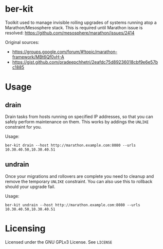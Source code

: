 # ber-kit
Toolkit used to manage invisible rolling upgrades of systems running atop a Marathon/Mesosphere stack.
This is required until Marathon issue is resolved: https://github.com/mesosphere/marathon/issues/2414  

Original sources:  
* https://groups.google.com/forum/#!topic/marathon-framework/MBt6Qf0vH-A  
* https://gist.github.com/pradeepchhetri/2eafdc75d89236018cbf9e6e57bc1885

# Usage
## drain
Drain tasks from hosts running on specified IP addresses, so that you can safely perform maintenance on them. This works by addings the `UNLIKE` constraint for you.

Usage:
```
ber-kit drain --host http://marathon.example.com:8080 --urls 10.30.40.50,10.30.40.51
```

## undrain
Once your migrations and rollovers are complete you need to cleanup and remove the temporary `UNLIKE` constraint.
You can also use this to rollback should your upgrade fail.

Usage:
```
ber-kit undrain --host http://marathon.example.com:8080 --urls 10.30.40.50,10.30.40.51
```

# Licensing
Licensed under the GNU GPLv3 License. See `LICENSE`
